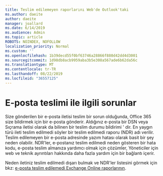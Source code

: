 ```yaml
---
title: Teslim edilemeyen raporlarını Web'de Outlook'taki
ms.author: daeite
author: daeite
manager: joallard
ms.date: 6/14/2019
ms.audience: Admin
ms.topic: article
ROBOTS: NOINDEX, NOFOLLOW
localization_priority: Normal
ms.custom: ''
ms.openlocfilehash: 1b39decd55f0bf63746a28866f880d42dd4d3001
ms.sourcegitcommit: 1d98db8acb9959aba3b5e308a567ade6b62da56c
ms.translationtype: MT
ms.contentlocale: tr-TR
ms.lasthandoff: 08/22/2019
ms.locfileid: "36557125"
---
```

# <a name="issues-with-email-delivery"></a>E-posta teslimi ile ilgili sorunlar

Size gönderilen bir e-posta iletisi teslim bir sorun olduğunda, Office 365 size bildirmek için bir e-posta gönderir. Aldığınız e-posta bir DSN veya Sıçrama iletisi olarak da bilinen bir teslim durumu bildirimi ' dir. En yaygın türü ileti teslim edilmedi söyler bir teslim edilmedi raporu (NDR) adı verilir. Teslim edilemeyen bir e-posta adresinde yazım hatası olarak basit bir şey neden olabilir. NDR'ler, e-postanız teslim edilmedi neden gösteren bir hata kodu, e-posta teslim almanıza yardımcı olmak için çözümler, Yöneticiler için web ve teknik ayrıntıları hakkında daha fazla yardım için bir bağlantı içerir.

Neden iletiniz teslim edilmedi dışarı bulmak ve NDR'ler listesini görmek için bkz: [e-posta teslim edilemedi Exchange Online raporlarının](https://docs.microsoft.com/exchange/mail-flow-best-practices/non-delivery-reports-in-exchange-online/non-delivery-reports-in-exchange-online).